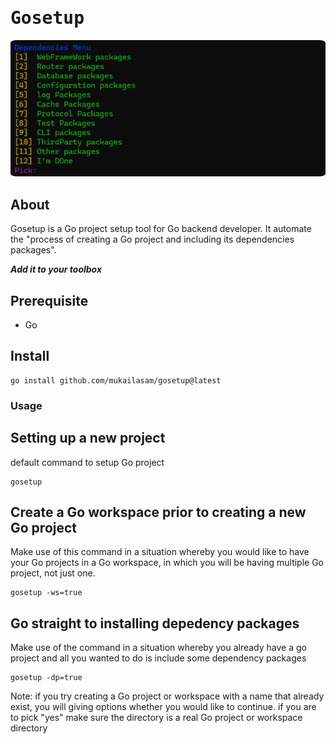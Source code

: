 <h1 style="font-family:monospace;">Gosetup</h1>
<p style="text-align:center">
<img style ="border-radius:2%" src="gosetup.png">
</p>

## About

Gosetup is a Go project setup tool for Go backend developer. It automate the "process of creating a Go project and including its dependencies packages".

**_Add it to your toolbox_**

## Prerequisite

- Go

## Install

```
go install github.com/mukailasam/gosetup@latest
```

### Usage

## Setting up a new project

default command to setup Go project

```
gosetup
```

## Create a Go workspace prior to creating a new Go project

Make use of this command in a situation whereby you would like to have your Go projects in a Go workspace, in which you will be having multiple Go project, not just one.

```
gosetup -ws=true
```

## Go straight to installing depedency packages

Make use of the command in a situation whereby you already have a go project and all you wanted to do is include some dependency packages

```
gosetup -dp=true
```

Note: if you try creating a Go project or workspace with a name that already exist, you will giving options whether you would like to continue. if you are to pick "yes" make sure the directory is a real Go project or workspace directory
